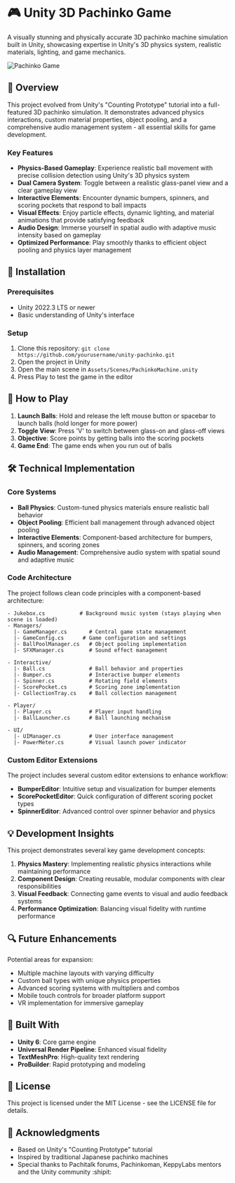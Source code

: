 # 🎮 Unity 3D Pachinko Game

A visually stunning and physically accurate 3D pachinko machine simulation built in Unity, showcasing expertise in Unity's 3D physics system, realistic materials, lighting, and game mechanics.

![Pachinko Game](https://via.placeholder.com/800x400?text=Pachinko+Game+Screenshot)

## 📖 Overview

This project evolved from Unity's "Counting Prototype" tutorial into a full-featured 3D pachinko simulation. It demonstrates advanced physics interactions, custom material properties, object pooling, and a comprehensive audio management system - all essential skills for game development.

### Key Features

- **Physics-Based Gameplay**: Experience realistic ball movement with precise collision detection using Unity's 3D physics system
- **Dual Camera System**: Toggle between a realistic glass-panel view and a clear gameplay view
- **Interactive Elements**: Encounter dynamic bumpers, spinners, and scoring pockets that respond to ball impacts
- **Visual Effects**: Enjoy particle effects, dynamic lighting, and material animations that provide satisfying feedback
- **Audio Design**: Immerse yourself in spatial audio with adaptive music intensity based on gameplay
- **Optimized Performance**: Play smoothly thanks to efficient object pooling and physics layer management

## 🚀 Installation

### Prerequisites

- Unity 2022.3 LTS or newer
- Basic understanding of Unity's interface

### Setup

1. Clone this repository: `git clone https://github.com/yourusername/unity-pachinko.git`
2. Open the project in Unity
3. Open the main scene in `Assets/Scenes/PachinkoMachine.unity`
4. Press Play to test the game in the editor

## 🎯 How to Play

1. **Launch Balls**: Hold and release the left mouse button or spacebar to launch balls (hold longer for more power)
2. **Toggle View**: Press 'V' to switch between glass-on and glass-off views
3. **Objective**: Score points by getting balls into the scoring pockets
4. **Game End**: The game ends when you run out of balls

## 🛠️ Technical Implementation

### Core Systems

- **Ball Physics**: Custom-tuned physics materials ensure realistic ball behavior
- **Object Pooling**: Efficient ball management through advanced object pooling
- **Interactive Elements**: Component-based architecture for bumpers, spinners, and scoring zones
- **Audio Management**: Comprehensive audio system with spatial sound and adaptive music

### Code Architecture

The project follows clean code principles with a component-based architecture:

```
- Jukebox.cs           # Background music system (stays playing when scene is loaded)
- Managers/
  |- GameManager.cs       # Central game state management
  |- GameConfig.cs      # Game configuration and settings
  |- BallPoolManager.cs   # Object pooling implementation
  |- SFXManager.cs        # Sound effect management
  
- Interactive/
  |- Ball.cs              # Ball behavior and properties
  |- Bumper.cs            # Interactive bumper elements
  |- Spinner.cs           # Rotating field elements
  |- ScorePocket.cs       # Scoring zone implementation
  |- CollectionTray.cs    # Ball collection management
  
- Player/
  |- Player.cs            # Player input handling
  |- BallLauncher.cs      # Ball launching mechanism
  
- UI/
  |- UIManager.cs         # User interface management
  |- PowerMeter.cs        # Visual launch power indicator
```

### Custom Editor Extensions

The project includes several custom editor extensions to enhance workflow:
- **BumperEditor**: Intuitive setup and visualization for bumper elements
- **ScorePocketEditor**: Quick configuration of different scoring pocket types
- **SpinnerEditor**: Advanced control over spinner behavior and physics

## 💡 Development Insights

This project demonstrates several key game development concepts:

1. **Physics Mastery**: Implementing realistic physics interactions while maintaining performance
2. **Component Design**: Creating reusable, modular components with clear responsibilities
3. **Visual Feedback**: Connecting game events to visual and audio feedback systems
4. **Performance Optimization**: Balancing visual fidelity with runtime performance

## 🔍 Future Enhancements

Potential areas for expansion:
- Multiple machine layouts with varying difficulty
- Custom ball types with unique physics properties
- Advanced scoring systems with multipliers and combos
- Mobile touch controls for broader platform support
- VR implementation for immersive gameplay

## 🧰 Built With

- **Unity 6**: Core game engine
- **Universal Render Pipeline**: Enhanced visual fidelity
- **TextMeshPro**: High-quality text rendering
- **ProBuilder**: Rapid prototyping and modeling

## 📝 License

This project is licensed under the MIT License - see the LICENSE file for details.

## 🙏 Acknowledgments

- Based on Unity's "Counting Prototype" tutorial
- Inspired by traditional Japanese pachinko machines
- Special thanks to Pachitalk forums, Pachinkoman, KeppyLabs mentors and the Unity community :shipit: